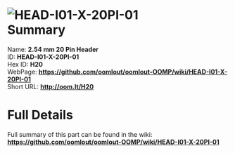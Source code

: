 
![HEAD-I01-X-20PI-01](https://github.com/oomlout/oomlout-OOMP/blob/master/parts/HEAD-I01-X-20PI-01/HEAD-I01-X-20PI-01_420.jpg)   
Summary
=================
  
Name: __2.54 mm 20 Pin Header__    
ID: __HEAD-I01-X-20PI-01__   
Hex ID: __H20__   
WebPage: __https://github.com/oomlout/oomlout-OOMP/wiki/HEAD-I01-X-20PI-01__   
Short URL: __http://oom.lt/H20__   

Full Details
==========================
Full summary of this part can be found in the wiki:   
__https://github.com/oomlout/oomlout-OOMP/wiki/HEAD-I01-X-20PI-01__    


